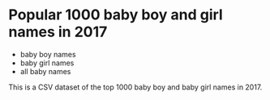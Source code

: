 # Popular 1000 baby boy and girl names in 2017

- baby boy names
- baby girl names
- all baby names

This is a CSV dataset of the top 1000 baby boy and baby girl names in 2017.
